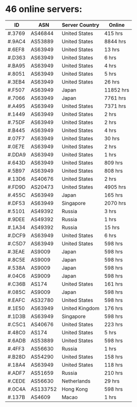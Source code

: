 # 46 online servers:

| ID | ASN | Server Country | Online |
| ------ | ------ | ------ | ------ |
| #.3769 | AS46844 | United States | 415 hrs |
| #.9AC4 | AS53889 | United States | 8844 hrs |
| #.6EF8 | AS63949 | United States | 13 hrs |
| #.D363 | AS63949 | United States | 6 hrs |
| #.BA95 | AS63949 | United States | 4 hrs |
| #.8051 | AS63949 | United States | 5 hrs |
| #.3EB4 | AS63949 | United States | 26 hrs |
| #.F507 | AS63949 | Japan | 11852 hrs |
| #.7066 | AS63949 | Japan | 7761 hrs |
| #.A495 | AS63949 | United States | 7371 hrs |
| #.1449 | AS63949 | United States | 2 hrs |
| #.75DF | AS63949 | United States | 2 hrs |
| #.B445 | AS63949 | United States | 4 hrs |
| #.07F7 | AS63949 | United States | 30 hrs |
| #.0E7E | AS63949 | United States | 2 hrs |
| #.DDA9 | AS63949 | United States | 1 hrs |
| #.643D | AS63949 | United States | 809 hrs |
| #.5B97 | AS63949 | United States | 808 hrs |
| #.13D6 | AS40676 | United States | 2 hrs |
| #.FD9D | AS20473 | United States | 4905 hrs |
| #.455C | AS63949 | Japan | 165 hrs |
| #.DF53 | AS63949 | Singapore | 2070 hrs |
| #.5101 | AS49392 | Russia | 3 hrs |
| #.9DEE | AS49392 | Russia | 1 hrs |
| #.1A34 | AS49392 | Russia | 15 hrs |
| #.DCF9 | AS63949 | United States | 6 hrs |
| #.C5D7 | AS63949 | United States | 598 hrs |
| #.3EAE | AS9009 | Japan | 598 hrs |
| #.8C5E | AS9009 | Japan | 598 hrs |
| #.538A | AS9009 | Japan | 598 hrs |
| #.04C6 | AS9009 | Japan | 598 hrs |
| #.C36B | AS174 | United States | 161 hrs |
| #.085C | AS9009 | Japan | 598 hrs |
| #.EAFC | AS32780 | United States | 598 hrs |
| #.1E50 | AS63949 | United Kingdom | 176 hrs |
| #.1D3B | AS63949 | Singapore | 598 hrs |
| #.C5C1 | AS40676 | United States | 223 hrs |
| #.48C0 | AS174 | United States | 5 hrs |
| #.6ADB | AS53889 | United States | 598 hrs |
| #.4FF3 | AS56630 | Russia | 1 hrs |
| #.B28D | AS54290 | United States | 158 hrs |
| #.18A4 | AS63949 | United States | 118 hrs |
| #.ADF7 | AS51659 | Russia | 210 hrs |
| #.CEDE | AS56630 | Netherlands | 29 hrs |
| #.0C4A | AS133752 | Hong Kong | 598 hrs |
| #.137B | AS4609 | Macao | 1 hrs |

